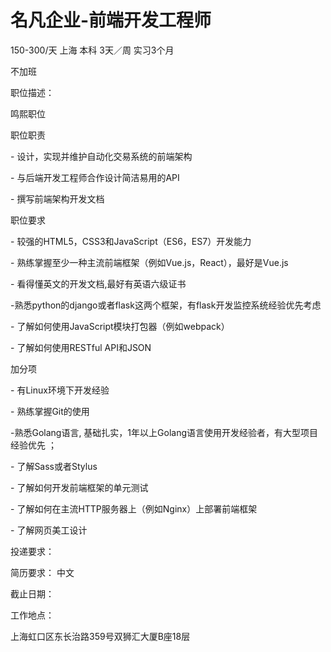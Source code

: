 # 名凡企业-前端开发工程师

150-300/天 上海 本科 3天／周 实习3个月

不加班

职位描述：

鸣熙职位

职位职责

\- 设计，实现并维护自动化交易系统的前端架构

\- 与后端开发工程师合作设计简洁易用的API

\- 撰写前端架构开发文档

职位要求

\- 较强的HTML5，CSS3和JavaScript（ES6，ES7）开发能力

\- 熟练掌握至少一种主流前端框架（例如Vue.js，React），最好是Vue.js

\- 看得懂英文的开发文档,最好有英语六级证书

-熟悉python的django或者flask这两个框架，有flask开发监控系统经验优先考虑

\- 了解如何使用JavaScript模块打包器（例如webpack）

\- 了解如何使用RESTful API和JSON

加分项

\- 有Linux环境下开发经验

\- 熟练掌握Git的使用

-熟悉Golang语言, 基础扎实，1年以上Golang语言使用开发经验者，有大型项目经验优先 ；

\- 了解Sass或者Stylus

\- 了解如何开发前端框架的单元测试

\- 了解如何在主流HTTP服务器上（例如Nginx）上部署前端框架

\- 了解网页美工设计

投递要求：

简历要求： 中文

截止日期：

工作地点：

上海虹口区东长治路359号双狮汇大厦B座18层